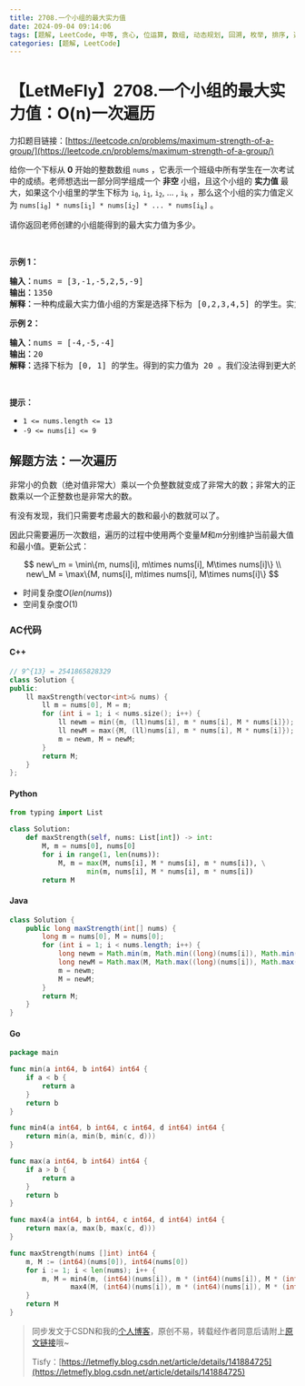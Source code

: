 ```yaml
---
title: 2708.一个小组的最大实力值
date: 2024-09-04 09:14:06
tags: [题解, LeetCode, 中等, 贪心, 位运算, 数组, 动态规划, 回溯, 枚举, 排序, 遍历]
categories: [题解, LeetCode]
---
```


# 【LetMeFly】2708.一个小组的最大实力值：O(n)一次遍历

力扣题目链接：[https://leetcode.cn/problems/maximum-strength-of-a-group/](https://leetcode.cn/problems/maximum-strength-of-a-group/)

<p>给你一个下标从 <strong>0</strong>&nbsp;开始的整数数组&nbsp;<code>nums</code>&nbsp;，它表示一个班级中所有学生在一次考试中的成绩。老师想选出一部分同学组成一个 <strong>非空</strong>&nbsp;小组，且这个小组的 <strong>实力值</strong>&nbsp;最大，如果这个小组里的学生下标为&nbsp;<code>i<sub>0</sub></code>, <code>i<sub>1</sub></code>, <code>i<sub>2</sub></code>, ... , <code>i<sub>k</sub></code>&nbsp;，那么这个小组的实力值定义为&nbsp;<code>nums[i<sub>0</sub>] * nums[i<sub>1</sub>] * nums[i<sub>2</sub>] * ... * nums[i<sub>k</sub>​]</code>&nbsp;。</p>

<p>请你返回老师创建的小组能得到的最大实力值为多少。</p>

<p>&nbsp;</p>

<p><strong>示例 1：</strong></p>

<pre><b>输入：</b>nums = [3,-1,-5,2,5,-9]
<strong>输出：</strong>1350
<b>解释：</b>一种构成最大实力值小组的方案是选择下标为 [0,2,3,4,5] 的学生。实力值为 3 * (-5) * 2 * 5 * (-9) = 1350 ，这是可以得到的最大实力值。
</pre>

<p><strong>示例 2：</strong></p>

<pre><b>输入：</b>nums = [-4,-5,-4]
<b>输出：</b>20
<b>解释：</b>选择下标为 [0, 1] 的学生。得到的实力值为 20 。我们没法得到更大的实力值。
</pre>

<p>&nbsp;</p>

<p><strong>提示：</strong></p>

<ul>
	<li><code>1 &lt;= nums.length &lt;= 13</code></li>
	<li><code>-9 &lt;= nums[i] &lt;= 9</code></li>
</ul>


    
## 解题方法：一次遍历

非常小的负数（绝对值非常大）乘以一个负整数就变成了非常大的数；非常大的正数乘以一个正整数也是非常大的数。

有没有发现，我们只需要考虑最大的数和最小的数就可以了。

因此只需要遍历一次数组，遍历的过程中使用两个变量$M$和$m$分别维护当前最大值和最小值。更新公式：

$$
new\_m = \min\{m, nums[i], m\times nums[i], M\times nums[i]\} \\
new\_M = \max\{M, nums[i], m\times nums[i], M\times nums[i]\} 
$$

+ 时间复杂度$O(len(nums))$
+ 空间复杂度$O(1)$

### AC代码

#### C++

```cpp
// 9^{13} = 2541865828329
class Solution {
public:
    ll maxStrength(vector<int>& nums) {
        ll m = nums[0], M = m;
        for (int i = 1; i < nums.size(); i++) {
            ll newm = min({m, (ll)nums[i], m * nums[i], M * nums[i]});
            ll newM = max({M, (ll)nums[i], m * nums[i], M * nums[i]});
            m = newm, M = newM;
        }
        return M;
    }
};
```

#### Python

```python
from typing import List

class Solution:
    def maxStrength(self, nums: List[int]) -> int:
        M, m = nums[0], nums[0]
        for i in range(1, len(nums)):
            M, m = max(M, nums[i], M * nums[i], m * nums[i]), \
                   min(m, nums[i], M * nums[i], m * nums[i])
        return M
```

#### Java

```java
class Solution {
    public long maxStrength(int[] nums) {
        long m = nums[0], M = nums[0];
        for (int i = 1; i < nums.length; i++) {
            long newm = Math.min(m, Math.min((long)(nums[i]), Math.min(m * nums[i], M * nums[i])));
            long newM = Math.max(M, Math.max((long)(nums[i]), Math.max(m * nums[i], M * nums[i])));
            m = newm;
            M = newM;
        }
        return M;
    }
}
```

#### Go

```go
package main

func min(a int64, b int64) int64 {
    if a < b {
        return a
    }
    return b
}

func min4(a int64, b int64, c int64, d int64) int64 {
    return min(a, min(b, min(c, d)))
}

func max(a int64, b int64) int64 {
    if a > b {
        return a
    }
    return b
}

func max4(a int64, b int64, c int64, d int64) int64 {
    return max(a, max(b, max(c, d)))
}

func maxStrength(nums []int) int64 {
    m, M := (int64)(nums[0]), int64(nums[0])
    for i := 1; i < len(nums); i++ {
        m, M = min4(m, (int64)(nums[i]), m * (int64)(nums[i]), M * (int64)(nums[i])),
               max4(M, (int64)(nums[i]), m * (int64)(nums[i]), M * (int64)(nums[i]))
    }
    return M
}
```

> 同步发文于CSDN和我的[个人博客](https://blog.letmefly.xyz/)，原创不易，转载经作者同意后请附上[原文链接](https://blog.letmefly.xyz/2024/09/04/LeetCode%202708.%E4%B8%80%E4%B8%AA%E5%B0%8F%E7%BB%84%E7%9A%84%E6%9C%80%E5%A4%A7%E5%AE%9E%E5%8A%9B%E5%80%BC/)哦~
>
> Tisfy：[https://letmefly.blog.csdn.net/article/details/141884725](https://letmefly.blog.csdn.net/article/details/141884725)
